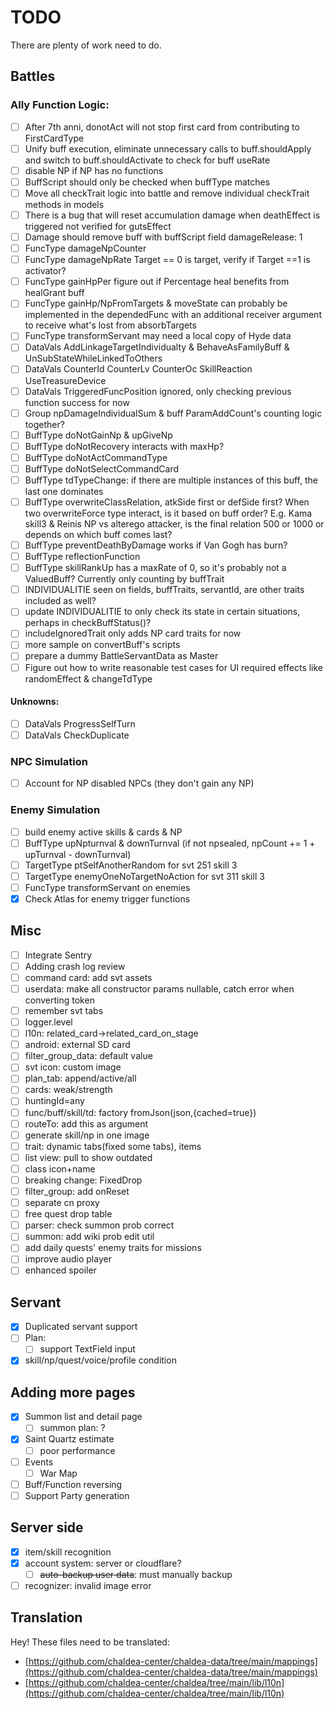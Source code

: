 # TODO

There are plenty of work need to do.

## Battles

### Ally Function Logic:

- [ ] After 7th anni, donotAct will not stop first card from contributing to FirstCardType
- [ ] Unify buff execution, eliminate unnecessary calls to buff.shouldApply and switch to buff.shouldActivate to check
  for buff useRate
- [  ] disable NP if NP has no functions
- [ ] BuffScript should only be checked when buffType matches
- [ ] Move all checkTrait logic into battle and remove individual checkTrait methods in models
- [ ] There is a bug that will reset accumulation damage when deathEffect is triggered
  not verified for gutsEffect
- [ ] Damage should remove buff with buffScript field damageRelease: 1
- [ ] FuncType damageNpCounter
- [ ] FuncType damageNpRate Target == 0 is target, verify if Target ==1 is activator?
- [ ] FuncType gainHpPer figure out if Percentage heal benefits from healGrant buff
- [ ] FuncType gainHp/NpFromTargets & moveState can probably be implemented in the dependedFunc with an additional
  receiver argument to receive what's lost from absorbTargets
- [ ] FuncType transformServant may need a local copy of Hyde data
- [ ] DataVals AddLinkageTargetIndividualty & BehaveAsFamilyBuff & UnSubStateWhileLinkedToOthers
- [ ] DataVals CounterId CounterLv CounterOc SkillReaction UseTreasureDevice
- [ ] DataVals TriggeredFuncPosition ignored, only checking previous function success for now
- [ ] Group npDamageIndividualSum & buff ParamAddCount's counting logic together?
- [ ] BuffType doNotGainNp & upGiveNp
- [ ] BuffType doNotRecovery interacts with maxHp?
- [ ] BuffType doNotActCommandType
- [ ] BuffType doNotSelectCommandCard
- [ ] BuffType tdTypeChange: if there are multiple instances of this buff, the last one dominates
- [ ] BuffType overwriteClassRelation, atkSide first or defSide first? When two overwriteForce type interact, is it
  based on buff order? E.g. Kama skill3 & Reinis NP vs alterego attacker, is the final relation 500 or 1000 or depends
  on which buff comes last?
- [ ] BuffType preventDeathByDamage works if Van Gogh has burn?
- [ ] BuffType reflectionFunction
- [ ] BuffType skillRankUp has a maxRate of 0, so it's probably not a ValuedBuff? Currently only counting by buffTrait
- [ ] INDIVIDUALITIE seen on fields, buffTraits, servantId, are other traits included as well?
- [ ] update INDIVIDUALITIE to only check its state in certain situations, perhaps in checkBuffStatus()?
- [ ] includeIgnoredTrait only adds NP card traits for now
- [ ] more sample on convertBuff's scripts
- [ ] prepare a dummy BattleServantData as Master
- [ ] Figure out how to write reasonable test cases for UI required effects like randomEffect & changeTdType

#### Unknowns:

- [ ] DataVals ProgressSelfTurn
- [ ] DataVals CheckDuplicate

### NPC Simulation

- [ ] Account for NP disabled NPCs (they don't gain any NP)

### Enemy Simulation

- [ ] build enemy active skills & cards & NP
- [ ] BuffType upNpturnval & downTurnval (if not npsealed, npCount += 1 + upTurnval - downTurnval)
- [ ] TargetType ptSelfAnotherRandom for svt 251 skill 3
- [ ] TargetType enemyOneNoTargetNoAction for svt 311 skill 3
- [ ] FuncType transformServant on enemies
- [X] Check Atlas for enemy trigger functions

## Misc

- [ ] Integrate Sentry
- [ ] Adding crash log review
- [ ] command card: add svt assets
- [ ] userdata: make all constructor params nullable, catch error when converting token
- [ ] remember svt tabs
- [ ] logger.level
- [ ] l10n: related_card->related_card_on_stage
- [ ] android: external SD card
- [ ] filter_group_data: default value
- [ ] svt icon: custom image
- [ ] plan_tab: append/active/all
- [ ] cards: weak/strength
- [ ] huntingId=any
- [ ] func/buff/skill/td: factory fromJson(json,{cached=true})
- [ ] routeTo: add this as argument
- [ ] generate skill/np in one image
- [ ] trait: dynamic tabs(fixed some tabs), items
- [ ] list view: pull to show outdated
- [ ] class icon+name
- [ ] breaking change: FixedDrop
- [ ] filter_group: add onReset
- [ ] separate cn proxy
- [ ] free quest drop table
- [ ] parser: check summon prob correct
- [ ] summon: add wiki prob edit util
- [ ] add daily quests' enemy traits for missions
- [ ] improve audio player
- [ ] enhanced spoiler

## Servant

- [x] Duplicated servant support
- [ ] Plan:
    - [ ] support TextField input
- [x] skill/np/quest/voice/profile condition

## Adding more pages

- [x] Summon list and detail page
    - [ ] summon plan: ?
- [x] Saint Quartz estimate
    - [ ] poor performance
- [ ] Events
    - [ ] War Map
- [ ] Buff/Function reversing
- [ ] Support Party generation

## Server side

- [x] item/skill recognition
- [x] account system: server or cloudflare?
    - [ ] ~~auto-backup user data~~: must manually backup
- [ ] recognizer: invalid image error

## Translation

Hey! These files need to be translated:

- [https://github.com/chaldea-center/chaldea-data/tree/main/mappings](https://github.com/chaldea-center/chaldea-data/tree/main/mappings)
- [https://github.com/chaldea-center/chaldea/tree/main/lib/l10n](https://github.com/chaldea-center/chaldea/tree/main/lib/l10n)
